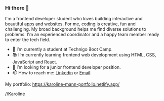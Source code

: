 ### Hi there 👋

I'm a frontend developer student who loves building interactive and beautiful apps and websites. For me, coding is creative, fun and challenging. My broad background helps me find diverse solutions to problems. I'm an experienced coordinator and a happy team member ready to enter the tech field.

- 🔭 I’m currently a student at Technigo Boot Camp.
- 📚 I’m currently learning frontend web development using HTML, CSS, JavaScript and React.
- 👯 I’m looking for a junior frontend developer position. 
- 📫 How to reach me: [Linkedin](https://www.linkedin.com/in/karoline-mann-56a2315a/) or [Email](mailto:karro_aaa@hotmail.com)


My portfolio: https://karoline-mann-portfolio.netlify.app/

//Karoline


